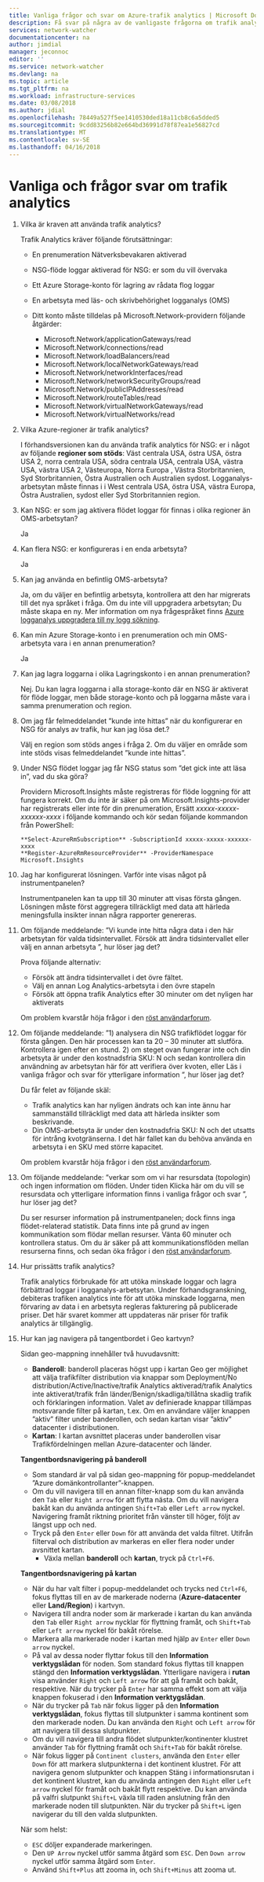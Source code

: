 ```yaml
---
title: Vanliga frågor och svar om Azure-trafik analytics | Microsoft Docs
description: Få svar på några av de vanligaste frågorna om trafik analytics.
services: network-watcher
documentationcenter: na
author: jimdial
manager: jeconnoc
editor: ''
ms.service: network-watcher
ms.devlang: na
ms.topic: article
ms.tgt_pltfrm: na
ms.workload: infrastructure-services
ms.date: 03/08/2018
ms.author: jdial
ms.openlocfilehash: 78449a527f5ee1410530ded18a11cb8c6a5dded5
ms.sourcegitcommit: 9cdd83256b82e664bd36991d78f87ea1e56827cd
ms.translationtype: MT
ms.contentlocale: sv-SE
ms.lasthandoff: 04/16/2018
---
```

# <a name="traffic-analytics-frequently-asked-questions"></a>Vanliga och frågor svar om trafik analytics

1.  Vilka är kraven att använda trafik analytics?

    Trafik Analytics kräver följande förutsättningar:

    - En prenumeration Nätverksbevakaren aktiverad
    - NSG-flöde loggar aktiverad för NSG: er som du vill övervaka
    - Ett Azure Storage-konto för lagring av rådata flog loggar
    - En arbetsyta med läs- och skrivbehörighet logganalys (OMS)
    - Ditt konto måste tilldelas på Microsoft.Network-providern följande åtgärder:

        - Microsoft.Network/applicationGateways/read
        - Microsoft.Network/connections/read
        - Microsoft.Network/loadBalancers/read 
        - Microsoft.Network/localNetworkGateways/read 
        - Microsoft.Network/networkInterfaces/read 
        - Microsoft.Network/networkSecurityGroups/read 
        - Microsoft.Network/publicIPAddresses/read
        - Microsoft.Network/routeTables/read
        - Microsoft.Network/virtualNetworkGateways/read 
        - Microsoft.Network/virtualNetworks/read

2.  Vilka Azure-regioner är trafik analytics?

    I förhandsversionen kan du använda trafik analytics för NSG: er i något av följande **regioner som stöds**: Väst centrala USA, östra USA, östra USA 2, norra centrala USA, södra centrala USA, centrala USA, västra USA, västra USA 2, Västeuropa, Norra Europa , Västra Storbritannien, Syd Storbritannien, Östra Australien och Australien sydost. Logganalys-arbetsytan måste finnas i i West centrala USA, östra USA, västra Europa, Östra Australien, sydost eller Syd Storbritannien region.

3.  Kan NSG: er som jag aktivera flödet loggar för finnas i olika regioner än OMS-arbetsytan?

    Ja

4.  Kan flera NSG: er konfigureras i en enda arbetsyta?

    Ja

5.  Kan jag använda en befintlig OMS-arbetsyta?

    Ja, om du väljer en befintlig arbetsyta, kontrollera att den har migrerats till det nya språket i fråga. Om du inte vill uppgradera arbetsytan; Du måste skapa en ny. Mer information om nya frågespråket finns [Azure logganalys uppgradera till ny logg sökning](../log-analytics/log-analytics-log-search-upgrade.md).

6.  Kan min Azure Storage-konto i en prenumeration och min OMS-arbetsyta vara i en annan prenumeration?

    Ja

7.  Kan jag lagra loggarna i olika Lagringskonto i en annan prenumeration?

    Nej. Du kan lagra loggarna i alla storage-konto där en NSG är aktiverat för flöde loggar, men både storage-konto och på loggarna måste vara i samma prenumeration och region.

8.  Om jag får felmeddelandet ”kunde inte hittas” när du konfigurerar en NSG för analys av trafik, hur kan jag lösa det.?

    Välj en region som stöds anges i fråga 2. Om du väljer en område som inte stöds visas felmeddelandet ”kunde inte hittas”.

9.  Under NSG flödet loggar jag får NSG status som ”det gick inte att läsa in”, vad du ska göra?

    Providern Microsoft.Insights måste registreras för flöde loggning för att fungera korrekt. Om du inte är säker på om Microsoft.Insights-provider har registrerats eller inte för din prenumeration, Ersätt *xxxxx-xxxxx-xxxxxx-xxxx* i följande kommando och kör sedan följande kommandon från PowerShell:

    ```powershell-interactive
    **Select-AzureRmSubscription** -SubscriptionId xxxxx-xxxxx-xxxxxx-xxxx
    **Register-AzureRmResourceProvider** -ProviderNamespace Microsoft.Insights
    ```

10. Jag har konfigurerat lösningen. Varför inte visas något på instrumentpanelen?

    Instrumentpanelen kan ta upp till 30 minuter att visas första gången. Lösningen måste först aggregera tillräckligt med data att härleda meningsfulla insikter innan några rapporter genereras. 

11.  Om följande meddelande: ”Vi kunde inte hitta några data i den här arbetsytan för valda tidsintervallet. Försök att ändra tidsintervallet eller välj en annan arbetsyta ”, hur löser jag det?

        Prova följande alternativ:
        - Försök att ändra tidsintervallet i det övre fältet.
        - Välj en annan Log Analytics-arbetsyta i den övre stapeln
        - Försök att öppna trafik Analytics efter 30 minuter om det nyligen har aktiverats
    
        Om problem kvarstår höja frågor i den [röst användarforum](https://feedback.azure.com/forums/217313-networking?category_id=195844).

12.  Om följande meddelande: ”1) analysera din NSG trafikflödet loggar för första gången. Den här processen kan ta 20 – 30 minuter att slutföra. Kontrollera igen efter en stund. 2) om steget ovan fungerar inte och din arbetsyta är under den kostnadsfria SKU: N och sedan kontrollera din användning av arbetsytan här för att verifiera över kvoten, eller Läs i vanliga frågor och svar för ytterligare information ”, hur löser jag det?

        Du får felet av följande skäl:
        - Trafik analytics kan har nyligen ändrats och kan inte ännu har sammanställd tillräckligt med data att härleda insikter som beskrivande.
        - Din OMS-arbetsyta är under den kostnadsfria SKU: N och det utsatts för intrång kvotgränserna. I det här fallet kan du behöva använda en arbetsyta i en SKU med större kapacitet.
    
        Om problem kvarstår höja frågor i den [röst användarforum](https://feedback.azure.com/forums/217313-networking?category_id=195844).
    
13.  Om följande meddelande: ”verkar som om vi har resursdata (topologin) och ingen information om flöden. Under tiden Klicka här om du vill se resursdata och ytterligare information finns i vanliga frågor och svar ”, hur löser jag det?

        Du ser resurser information på instrumentpanelen; dock finns inga flödet-relaterad statistik. Data finns inte på grund av ingen kommunikation som flödar mellan resurser. Vänta 60 minuter och kontrollera status. Om du är säker på att kommunikationsflöden mellan resurserna finns, och sedan öka frågor i den [röst användarforum](https://feedback.azure.com/forums/217313-networking?category_id=195844).

14.  Hur prissätts trafik analytics?

        Trafik analytics förbrukade för att utöka minskade loggar och lagra förbättrad loggar i logganalys-arbetsytan. Under förhandsgranskning, debiteras trafiken analytics inte för att utöka minskade loggarna, men förvaring av data i en arbetsyta regleras fakturering på publicerade priser. Det här svaret kommer att uppdateras när priser för trafik analytics är tillgänglig.

15.  Hur kan jag navigera på tangentbordet i Geo kartvyn?

        Sidan geo-mappning innehåller två huvudavsnitt:
    
        - **Banderoll**: banderoll placeras högst upp i kartan Geo ger möjlighet att välja trafikfilter distribution via knappar som Deployment/No distribution/Active/Inactive/trafik Analytics aktiverad/trafik Analytics inte aktiverat/trafik från länder/Benign/skadliga/tillåtna skadlig trafik och förklaringen information. Valet av definierade knappar tillämpas motsvarande filter på kartan, t.ex. Om en användare väljer knappen ”aktiv” filter under banderollen, och sedan kartan visar ”aktiv” datacenter i distributionen.
        - **Kartan**: I kartan avsnittet placeras under banderollen visar Trafikfördelningen mellan Azure-datacenter och länder.
    
        **Tangentbordsnavigering på banderoll**
    
        - Som standard är val på sidan geo-mappning för popup-meddelandet ”Azure domänkontrollanter”-knappen.
        - Om du vill navigera till en annan filter-knapp som du kan använda den `Tab` eller `Right arrow` för att flytta nästa. Om du vill navigera bakåt kan du använda antingen `Shift+Tab` eller `Left arrow` nyckel. Navigering framåt riktning prioritet från vänster till höger, följt av längst upp och ned.
        - Tryck på den `Enter` eller `Down` för att använda det valda filtret. Utifrån filterval och distribution av markeras en eller flera noder under avsnittet kartan.
            - Växla mellan **banderoll** och **kartan**, tryck på `Ctrl+F6`.
        
        **Tangentbordsnavigering på kartan**
    
        - När du har valt filter i popup-meddelandet och trycks ned `Ctrl+F6`, fokus flyttas till en av de markerade noderna (**Azure-datacenter** eller **Land/Region**) i kartvyn.
        - Navigera till andra noder som är markerade i kartan du kan använda den `Tab` eller `Right arrow` nycklar för flyttning framåt, och `Shift+Tab` eller `Left arrow` nyckel för bakåt rörelse.
        - Markera alla markerade noder i kartan med hjälp av `Enter` eller `Down arrow` nyckel.
        - På val av dessa noder flyttar fokus till den **Information verktygslådan** för noden. Som standard fokus flyttas till knappen stängd den **Information verktygslådan**. Ytterligare navigera i **rutan** visa använder `Right` och `Left arrow` för att gå framåt och bakåt, respektive. När du trycker på `Enter` har samma effekt som att välja knappen fokuserad i den **Information verktygslådan**.
        - När du trycker på `Tab` när fokus ligger på den **Information verktygslådan**, fokus flyttas till slutpunkter i samma kontinent som den markerade noden. Du kan använda den `Right` och `Left arrow` för att navigera till dessa slutpunkter.
        - Om du vill navigera till andra flödet slutpunkter/kontinenter klustret använder `Tab` för flyttning framåt och `Shift+Tab` för bakåt rörelse.
        - När fokus ligger på `Continent clusters`, använda den `Enter` eller `Down` för att markera slutpunkterna i det kontinent klustret. För att navigera genom slutpunkter och knappen Stäng i informationsrutan i det kontinent klustret, kan du använda antingen den `Right` eller `Left arrow` nyckel för framåt och bakåt flytt respektive. Du kan använda på valfri slutpunkt `Shift+L` växla till raden anslutning från den markerade noden till slutpunkten. När du trycker på `Shift+L` igen navigerar du till den valda slutpunkten.
        
        När som helst:
    
        - `ESC` döljer expanderade markeringen.
        - Den `UP Arrow` nyckel utför samma åtgärd som `ESC`. Den `Down arrow` nyckel utför samma åtgärd som `Enter`.
        - Använd `Shift+Plus` att zooma in, och `Shift+Minus` att zooma ut.
